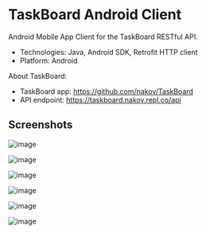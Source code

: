# TaskBoard Android Client

Android Mobile App Client for the TaskBoard RESTful API.
 - Technologies: Java, Android SDK, Retrofit HTTP client
 - Platform: Android

About TaskBoard:
 - TaskBoard app: https://github.com/nakov/TaskBoard
 - API endpoint: https://taskboard.nakov.repl.co/api
 
## Screenshots

![image](https://user-images.githubusercontent.com/1689586/110037549-3deca100-7d47-11eb-8be2-23bbe739a1f9.png)

![image](https://user-images.githubusercontent.com/1689586/110037632-5b216f80-7d47-11eb-8a5f-d7598cecc583.png)

![image](https://user-images.githubusercontent.com/1689586/110037735-7ee4b580-7d47-11eb-99ec-cf36e8b61c79.png)

![image](https://user-images.githubusercontent.com/1689586/110037927-c10df700-7d47-11eb-9770-7e8018c09aac.png)

![image](https://user-images.githubusercontent.com/1689586/110037983-d2ef9a00-7d47-11eb-8523-3d33e8cffd0c.png)

![image](https://user-images.githubusercontent.com/1689586/110086241-ccd6d900-7d9a-11eb-99cb-c32dfc6d9319.png)
